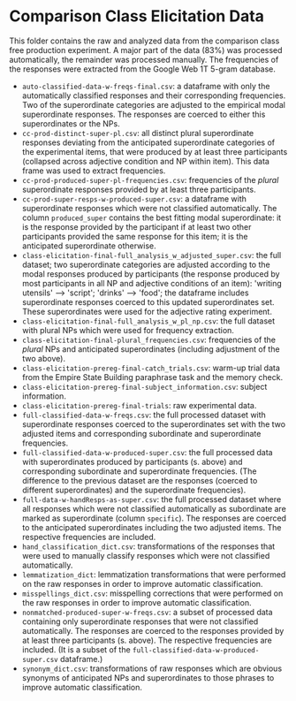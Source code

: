 # Comparison Class Elicitation Data

This folder contains the raw and analyzed data from the comparison class free production experiment. A major part of the data (83%) was processed automatically, the remainder was processed manually. The frequencies of the responses were extracted from the Google Web 1T 5-gram database.

- `auto-classified-data-w-freqs-final.csv`: a dataframe with only the automatically classified responses and their corresponding frequencies. Two of the superordinate categories are adjusted to the empirical modal superordinate responses. The responses are coerced to either this superordinates or the NPs.
- `cc-prod-distinct-super-pl.csv`: all distinct plural superordinate responses deviating from the anticipated superordinate categories of the experimental items, that were produced by at least three participants (collapsed across adjective condition and NP within item). This data frame was used to extract frequencies.
- `cc-prod-produced-super-pl-frequencies.csv`: frequencies of the _plural_ superordinate responses provided by at least three participants.
- `cc-prod-super-resps-w-produced-super.csv`: a dataframe with superordinate responses which were not classified automatically. The column `produced_super` contains the best fitting modal superordinate: it is the response provided by the participant if at least two other participants provided the same response for this item; it is the anticipated superordinate otherwise.
- `class-elicitation-final-full_analysis_w_adjusted_super.csv`: the full dataset; two superordinate categories are adjusted according to the modal responses produced by participants (the response produced by most participants in all NP and adjective conditions of an item): 'writing utensils' --> 'script'; 'drinks' --> 'food'; the dataframe includes superordinate responses coerced to this updated superordinates set. These superordinates were used for the adjective rating experiment.
- `class-elicitation-final-full_analysis_w_pl_np.csv`: the full dataset with plural NPs which were used for frequency extraction.
- `class-elicitation-final-plural_frequencies.csv`: frequencies of the _plural_ NPs and anticipated superordinates (including adjustment of the two above).
- `class-elicitation-prereg-final-catch_trials.csv`: warm-up trial data from the Empire State Building paraphrase task and the memory check.
- `class-elicitation-prereg-final-subject_information.csv`: subject information.
- `class-elicitation-prereg-final-trials`: raw experimental data.
- `full-classified-data-w-freqs.csv`: the full processed dataset with superordinate responses coerced to the superordinates set with the two adjusted items and corresponding subordinate and superordinate frequencies.
- `full-classified-data-w-produced-super.csv`: the full processed data with superordinates produced by participants (s. above) and corresponding subordinate and superordinate frequencies. (The difference to the previous dataset are the responses (coerced to different superordinates) and the superordinate frequencies).
- `full-data-w-handResps-as-super.csv`: the full processed dataset where all responses which were not classified automatically as subordinate are marked as superordinate (column `specific`). The responses are coerced to the anticipated superordinates including the two adjusted items. The respective frequencies are included.
- `hand_classification_dict.csv`: transformations of the responses that were used to manually classify responses which were not classified automatically.
- `lemmatization_dict`: lemmatization transformations that were performed on the raw responses in order to improve automatic classification.
- `misspellings_dict.csv`: misspelling corrections that were performed on the raw responses in order to improve automatic classification.
- `nonmatched-produced-super-w-freqs.csv`: a subset of processed data containing only superordinate responses that were not classified automatically. The responses are coerced to the responses provided by at least three participants (s. above). The respective frequencies are included. (It is a subset of the `full-classified-data-w-produced-super.csv` dataframe.)
- `synonym_dict.csv`: transformations of raw responses which are obvious synonyms of anticipated NPs and superordinates to those phrases to improve automatic classification.
